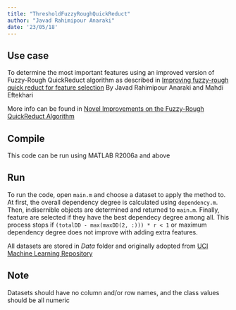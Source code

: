 ```yaml
---
title: "ThresholdFuzzyRoughQuickReduct"
author: "Javad Rahimipour Anaraki"
date: '23/05/18'
---
```


## Use case
To determine the most important features using an improved version of Fuzzy-Rough QuickReduct algorithm as described in [Improving fuzzy-rough quick reduct for feature selection](https://ieeexplore.ieee.org/document/5955425/) By Javad Rahimipour Anaraki and Mahdi Eftekhari

More info can be found in [Novel Improvements on the Fuzzy-Rough QuickReduct Algorithm](https://www.jstage.jst.go.jp/article/transinf/E98.D/2/E98.D_2014EDL8099/_article)

## Compile
This code can be run using MATLAB R2006a and above

## Run
To run the code, open `main.m` and choose a dataset to apply the method to. At first, the overall dependency degree is calculated using `dependency.m`. Then, indisernible objects are determined and returned to `main.m`. Finally, feature are selected if they have the best dependecy degree among all. This process stops if `(totalDD - max(maxDD(2, :))) * r < 1` or maximum dependency degree does not improve with adding extra features.

All datasets are stored in *Data* folder and originally adopted from [UCI Machine Learning Repository](https://archive.ics.uci.edu/ml/index.php)

## Note
Datasets should have no column and/or row names, and the class values should be all numeric
